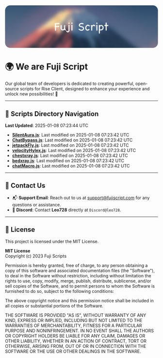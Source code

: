 ![Banner](.github/b.webp)

# 🌍 **We are Fuji Script**

Our global team of developers is dedicated to creating powerful, open-source scripts for Rise Client, designed to enhance your experience and unlock new possibilities! 🌟

---
<!-- SCRIPTS_NAVIGATION_START -->
## 📂 **Scripts Directory Navigation**

**Last Updated**: 2025-01-08 07:23:44 UTC

- **[SilentAura.js](scripts/SilentAura.js)**: Last modified on 2025-01-08 07:23:42 UTC
- **[ChatBypass.js](scripts/ChatBypass.js)**: Last modified on 2025-01-08 07:23:42 UTC
- **[jetpackFly.js](scripts/jetpackFly.js)**: Last modified on 2025-01-08 07:23:42 UTC
- **[velocityHylex.js](scripts/velocityHylex.js)**: Last modified on 2025-01-08 07:23:42 UTC
- **[chestxray.js](scripts/chestxray.js)**: Last modified on 2025-01-08 07:23:42 UTC
- **[bedxray.js](scripts/bedxray.js)**: Last modified on 2025-01-08 07:23:42 UTC
- **[chatMacro.js](scripts/chatMacro.js)**: Last modified on 2025-01-08 07:23:42 UTC

<!-- SCRIPTS_NAVIGATION_END -->

---

## 💬 **Contact Us**  
- 📬 **Support Email**: Reach out to us at [support@fujiscript.com](mailto:support@fujiscript.com) for any questions or assistance.  
- 💬 **Discord**: Contact **Leo728** directly at `Discord@leo728`.

---

## 📜 **License**

This project is licensed under the MIT License.  

**MIT License**  
Copyright (c) 2023 Fuji Scripts  

Permission is hereby granted, free of charge, to any person obtaining a copy of this software and associated documentation files (the "Software"), to deal in the Software without restriction, including without limitation the rights to use, copy, modify, merge, publish, distribute, sublicense, and/or sell copies of the Software, and to permit persons to whom the Software is furnished to do so, subject to the following conditions:  

The above copyright notice and this permission notice shall be included in all copies or substantial portions of the Software.  

THE SOFTWARE IS PROVIDED "AS IS", WITHOUT WARRANTY OF ANY KIND, EXPRESS OR IMPLIED, INCLUDING BUT NOT LIMITED TO THE WARRANTIES OF MERCHANTABILITY, FITNESS FOR A PARTICULAR PURPOSE AND NONINFRINGEMENT. IN NO EVENT SHALL THE AUTHORS OR COPYRIGHT HOLDERS BE LIABLE FOR ANY CLAIM, DAMAGES OR OTHER LIABILITY, WHETHER IN AN ACTION OF CONTRACT, TORT OR OTHERWISE, ARISING FROM, OUT OF OR IN CONNECTION WITH THE SOFTWARE OR THE USE OR OTHER DEALINGS IN THE SOFTWARE.  
